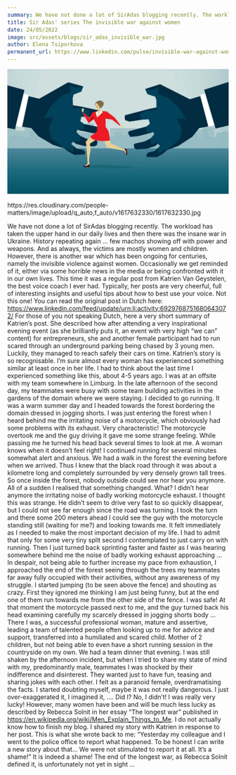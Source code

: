 ```yaml
---
summary: We have not done a lot of SirAdas blogging recently. The workload has taken the upper hand in our daily lives and then there was the insane war in Ukraine. History repeating again … few machos showing off with power and weapons. And as always, the victims are mostly women and children. However, there is another war which has been ongoing for centuries, namely the invisible violence against women.
title: Sir Adas' series The invisible war against women
date: 24/05/2022
image: src/assets/blogs/sir_adas_invisible_war.jpg
author: Elena Tsiporkova
permanent_url: https://www.linkedin.com/pulse/invisible-war-against-women-elena-tsiporkova/?trackingId=dU1x6gAeQ8%2BS9AjSVSkDyw%3D%3D
---
```



<p>
    <img alt="The invisible war" src="src/assets/sir_adas_invisible_war.jpg" />
    <figcaption text-align='center'>https://res.cloudinary.com/people-matters/image/upload/q_auto,f_auto/v1617632330/1617632330.jpg</figcaption>
</p>


We have not done a lot of SirAdas blogging recently. The workload has taken the upper hand in our daily lives and then there was the insane war in Ukraine. History repeating again … few machos showing off with power and weapons. And as always, the victims are mostly women and children. However, there is another war which has been ongoing for centuries, namely the invisible violence against women. Occasionally we get reminded of it, either via some horrible news in the media or being confronted with it in our own lives. This time it was a regular post from Katrien Van Geystelen, the best voice coach I ever had. Typically, her posts are very cheerful, full of interesting insights and useful tips about how to best use your voice. Not this one! You can read the original post in Dutch here: https://www.linkedin.com/feed/update/urn:li:activity:6929768751680643072/
For those of you not speaking Dutch, here a very short summary of Katrien’s post. She described how after attending a very inspirational evening event (as she brilliantly puts it, an event with very high “we can” content) for entrepreneurs, she and another female participant had to run scared through an underground parking being chased by 3 young men. Luckily, they managed to reach safely their cars on time.
Katrien’s story is so recognisable. I’m sure almost every woman has experienced something similar at least once in her life. I had to think about the last time I experienced something like this, about 4-5 years ago. I was at an offsite with my team somewhere in Limburg. In the late afternoon of the second day, my teammates were busy with some team building activities in the gardens of the domain where we were staying. I decided to go running. It was a warm summer day and I headed towards the forest bordering the domain dressed in jogging shorts. I was just entering the forest when I heard behind me the irritating noise of a motorcycle, which obviously had some problems with its exhaust. Very characteristic! The motorcycle overtook me and the guy driving it gave me some strange feeling. While passing me he turned his head back several times to look at me. A woman knows when it doesn’t feel right!
I continued running for several minutes somewhat alert and anxious. We had a walk in the forest the evening before when we arrived. Thus I knew that the black road through it was about a kilometre long and completely surrounded by very densely grown tall trees. So once inside the forest, nobody outside could see nor hear you anymore.
All of a sudden I realised that something changed. What? I didn’t hear anymore the irritating noise of badly working motorcycle exhaust. I thought this was strange. He didn’t seem to drive very fast to so quickly disappear, but I could not see far enough since the road was turning. I took the turn and there some 200 meters ahead I could see the guy with the motorcycle standing still (waiting for me?) and looking towards me. It felt immediately as I needed to make the most important decision of my life. I had to admit that only for some very tiny split second I contemplated to just carry on with running. Then I just turned back sprinting faster and faster as I was hearing somewhere behind me the noise of badly working exhaust approaching …
In despair, not being able to further increase my pace from exhaustion, I approached the end of the forest seeing through the trees my teammates far away fully occupied with their activities, without any awareness of my struggle. I started jumping (to be seen above the fence) and shouting as crazy. First they ignored me thinking I am just being funny, but at the end one of them run towards me from the other side of the fence. I was safe! At that moment the motorcycle passed next to me, and the guy turned back his head examining carefully my scarcely dressed in jogging shorts body …
There I was, a successful professional woman, mature and assertive, leading a team of talented people often looking up to me for advice and support, transferred into a humiliated and scared child. Mother of 2 children, but not being able to even have a short running session in the countryside on my own. We had a team dinner that evening. I was still shaken by the afternoon incident, but when I tried to share my state of mind with my, predominantly male, teammates I was shocked by their indifference and disinterest. They wanted just to have fun, teasing and sharing jokes with each other. I felt as a paranoid female, overdramatising the facts. I started doubting myself, maybe it was not really dangerous. I just over-exaggerated it, I imagined it, …. Did I? No, I didn’t! I was really very lucky! However, many women have been and will be much less lucky as described by Rebecca Solnit in her essay “The longest war” published in https://en.wikipedia.org/wiki/Men_Explain_Things_to_Me.
I do not actually know how to finish my blog. I shared my story with Katrien in response to her post. This is what she wrote back to me: “Yesterday my colleague and I went to the police office to report what happened. To be honest I can write a new story about that… We were not stimulated to report it at all. It’s a shame!”
It is indeed a shame!  The end of the longest war, as Rebecca Solnit defined it, is unfortunately not yet in sight …
